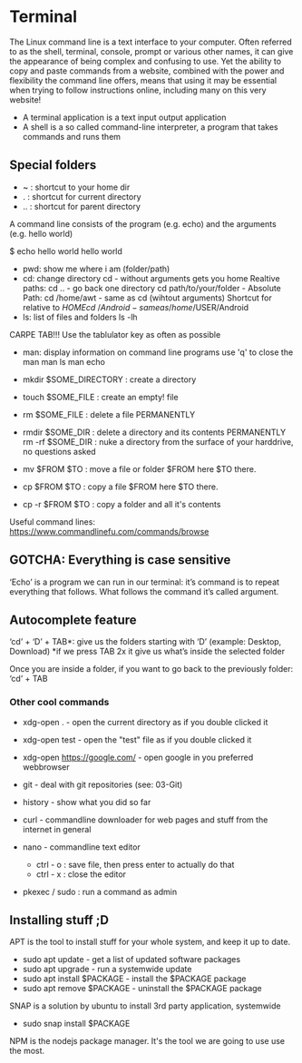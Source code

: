 # Terminal

The Linux command line is a text interface to your computer. Often referred to as the shell, terminal, console, prompt or various other names, it can give the appearance of being complex and confusing to use. Yet the ability to copy and paste commands from a website, combined with the power and flexibility the command line offers, means that using it may be essential when trying to follow instructions online, including many on this very website!

  - A terminal application is a text input output application
  - A shell is a so called command-line interpreter, a program that takes commands and runs them

## Special folders

  -  ~ : shortcut to your home dir
  -  . : shortcut for current directory
  - .. : shortcut for parent directory

A command line consists of the program (e.g. echo) and the arguments (e.g. hello world)

  $ echo hello world
  hello world

  - pwd: show me where i am (folder/path)
  - cd: change directory
      cd             - without arguments gets you home
      Realtive paths:
      cd ..          - go back one directory
      cd path/to/your/folder - 
      Absolute Path:
      cd /home/awt   - same as cd (wihtout arguments)
      Shortcut for relative to $HOME
      cd ~/Android   - same as /home/$USER/Android
  - ls: list of files and folders
      ls -lh

  CARPE TAB!!! Use the tablulator key as often as possible
  
  - man: display information on command line programs
      use 'q' to close the man
      man ls
      man echo
  
  - mkdir $SOME_DIRECTORY : create a directory
  - touch $SOME_FILE      : create an empty! file
  - rm $SOME_FILE         : delete a file PERMANENTLY
  - rmdir  $SOME_DIR      : delete a directory and its contents PERMANENTLY
    rm -rf $SOME_DIR      : nuke a directory from the surface of your harddrive, no questions asked
  - mv $FROM $TO          : move a file or folder $FROM here $TO there.
  - cp $FROM $TO          : copy a file $FROM here $TO there.
  - cp -r $FROM $TO       : copy a folder and all it's contents

  Useful command lines: https://www.commandlinefu.com/commands/browse

## GOTCHA: Everything is case sensitive

‘Echo’ is a program we can run in our terminal: it’s command is to repeat everything that follows. 
What follows the command it’s called argument.


## Autocomplete feature

‘cd’ + ‘D’ + TAB*: give us the folders starting with ‘D’ (example: Desktop, Download)
*if we press TAB 2x it give us what’s inside the selected folder

Once you are inside a folder, if you want to go back to the previously folder: ‘cd’ + TAB

### Other cool commands

 - xdg-open .    - open the current directory as if you double clicked it
 - xdg-open test - open the "test" file as if you double clicked it
 - xdg-open https://google.com/ - open google in you preferred webbrowser

 - git - deal with git repositories (see: 03-Git)

 - history - show what you did so far
 - curl    - commandline downloader for web pages and stuff from the internet in general
 - nano    - commandline text editor
   - ctrl - o : save file, then press enter to actually do that
   - ctrl - x : close the editor
  
 - pkexec / sudo : run a command as admin

## Installing stuff ;D

APT is the tool to install stuff for your whole system, and keep it up to date.

  - sudo apt update  - get a list of updated software packages
  - sudo apt upgrade - run a systemwide update
  - sudo apt install $PACKAGE - install the $PACKAGE package
  - sudo apt remove $PACKAGE - uninstall the $PACKAGE package

SNAP is a solution by ubuntu to install 3rd party application, systemwide

  - sudo snap install $PACKAGE

NPM is the nodejs package manager. It's the tool we are going to use use the most.

